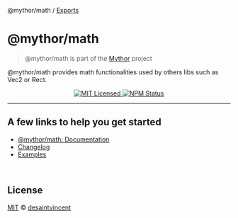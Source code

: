 @mythor/math / [Exports](modules.md)

# @mythor/math

> @mythor/math is part of the <a href="https://github.com/desaintvincent/mythor">Mythor</a> project

<p>
@mythor/math provides math functionalities used by others libs such as Vec2 or Rect.
</p>
<p align="center">
    <a href="">
      <img alt="MIT Licensed" src="https://img.shields.io/npm/l/@mythor/math.svg?style=flat" />
    </a>
    <a href="https://www.npmjs.com/package/@mythor/math">
      <img alt="NPM Status" src="https://img.shields.io/npm/v/@mythor/math.svg?style=flat" />
    </a>
</p>
<hr />

## A few links to help you get started
- [@mythor/math: Documentation](https://github.com/desaintvincent/mythor/blob/main/packages/math/docs/modules.md)
- [Changelog](https://github.com/desaintvincent/mythor/blob/main/packages/math/CHANGELOG.md)
- [Examples](https://desaintvincent.github.io/mythor/)
<br />

## License

<a href="http://opensource.org/licenses/MIT">MIT</a> © <a href="http://github.com/desaintvincent">desaintvincent</a>
